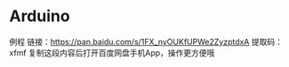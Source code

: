 # Arduino
例程
链接：https://pan.baidu.com/s/1FX_nyOUKfUPWe2ZyzptdxA 
提取码：xfmf 
复制这段内容后打开百度网盘手机App，操作更方便哦

